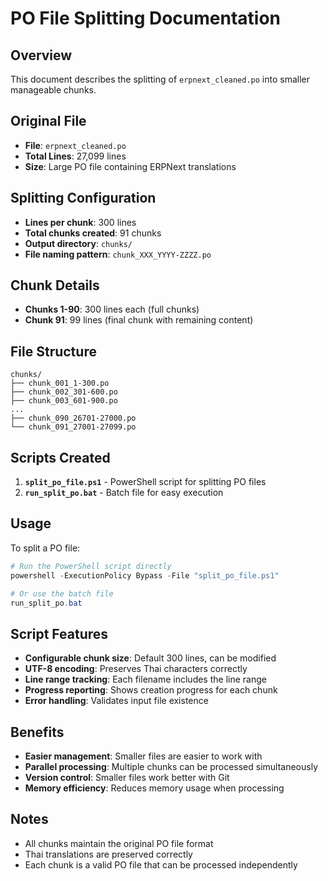 # PO File Splitting Documentation

## Overview

This document describes the splitting of `erpnext_cleaned.po` into smaller manageable chunks.

## Original File

- **File**: `erpnext_cleaned.po`
- **Total Lines**: 27,099 lines
- **Size**: Large PO file containing ERPNext translations

## Splitting Configuration

- **Lines per chunk**: 300 lines
- **Total chunks created**: 91 chunks
- **Output directory**: `chunks/`
- **File naming pattern**: `chunk_XXX_YYYY-ZZZZ.po`

## Chunk Details

- **Chunks 1-90**: 300 lines each (full chunks)
- **Chunk 91**: 99 lines (final chunk with remaining content)

## File Structure

```
chunks/
├── chunk_001_1-300.po
├── chunk_002_301-600.po
├── chunk_003_601-900.po
...
├── chunk_090_26701-27000.po
└── chunk_091_27001-27099.po
```

## Scripts Created

1. **`split_po_file.ps1`** - PowerShell script for splitting PO files
2. **`run_split_po.bat`** - Batch file for easy execution

## Usage

To split a PO file:

```powershell
# Run the PowerShell script directly
powershell -ExecutionPolicy Bypass -File "split_po_file.ps1"

# Or use the batch file
run_split_po.bat
```

## Script Features

- **Configurable chunk size**: Default 300 lines, can be modified
- **UTF-8 encoding**: Preserves Thai characters correctly
- **Line range tracking**: Each filename includes the line range
- **Progress reporting**: Shows creation progress for each chunk
- **Error handling**: Validates input file existence

## Benefits

- **Easier management**: Smaller files are easier to work with
- **Parallel processing**: Multiple chunks can be processed simultaneously
- **Version control**: Smaller files work better with Git
- **Memory efficiency**: Reduces memory usage when processing

## Notes

- All chunks maintain the original PO file format
- Thai translations are preserved correctly
- Each chunk is a valid PO file that can be processed independently
